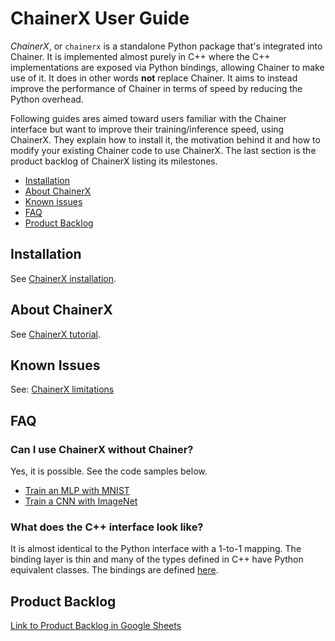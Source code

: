 # ChainerX User Guide

*ChainerX*, or `chainerx` is a standalone Python package that's integrated into Chainer.
It is implemented almost purely in C++ where the C++ implementations are exposed via Python bindings, allowing Chainer to make use of it.
It does in other words **not** replace Chainer. It aims to instead improve the performance of Chainer in terms of speed by reducing the Python overhead.

Following guides ares aimed toward users familiar with the Chainer interface but want to improve their training/inference speed, using ChainerX.
They explain how to install it, the motivation behind it and how to modify your existing Chainer code to use ChainerX.
The last section is the product backlog of ChainerX listing its milestones.

- [Installation](#installation)
- [About ChainerX](#about-chainerx)
- [Known issues](#known-issues)
- [FAQ](#faq)
- [Product Backlog](#product-backlog)

## Installation

See [ChainerX installation](docs/source/chainerx/install/index.rst).

## About ChainerX

See [ChainerX tutorial](docs/source/chainerx/tutorial/index.rst).

## Known Issues

See: [ChainerX limitations](docs/source/chainerx/limitations.rst)

## FAQ

### Can I use ChainerX without Chainer?

Yes, it is possible. See the code samples below.

- [Train an MLP with MNIST](chainerx_cc/examples/mnist)
- [Train a CNN with ImageNet](chainerx_cc/examples/imagenet_py)

### What does the C++ interface look like?

It is almost identical to the Python interface with a 1-to-1 mapping.
The binding layer is thin and many of the types defined in C++ have Python equivalent classes.
The bindings are defined [here](https://github.com/chainer/chainer/tree/master/chainerx_cc/chainerx/python).

## Product Backlog

[Link to Product Backlog in Google Sheets](https://docs.google.com/spreadsheets/d/1daitXlRhHu7eZENFUs1cHw8o12rmA8bvudUQ0Yof8Jc)
